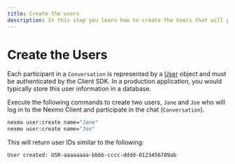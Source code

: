 ```yaml
---
title: Create the users
description: In this step you learn how to create the Users that will participate in the Conversation.
---
```


# Create the Users

Each participant in a `Conversation` is represented by a [User](/conversation/concepts/user) object and must be authenticated by the Client SDK. In a production application, you would typically store this user information in a database.

Execute the following commands to create two users, `Jane` and `Joe` who will log in to the Nexmo Client and participate in the chat (`Conversation`).

```bash
nexmo user:create name="Jane"
nexmo user:create name="Joe"
```

This will return user IDs similar to the following:

```sh
User created: USR-aaaaaaaa-bbbb-cccc-dddd-0123456789ab
```
